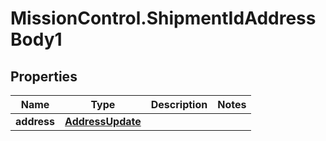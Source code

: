 # MissionControl.ShipmentIdAddressBody1

## Properties
Name | Type | Description | Notes
------------ | ------------- | ------------- | -------------
**address** | [**AddressUpdate**](AddressUpdate.md) |  | 
